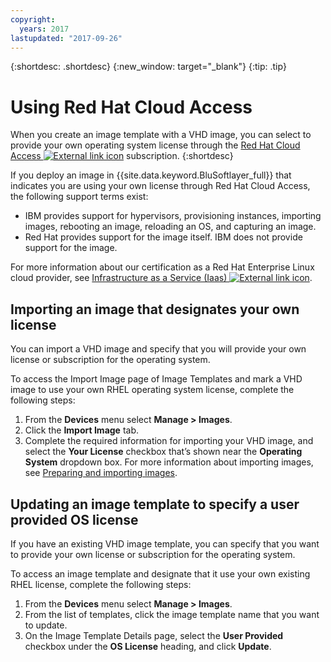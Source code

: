 ```yaml
---
copyright:
  years: 2017
lastupdated: "2017-09-26"
---
```


{:shortdesc: .shortdesc}
{:new_window: target="_blank"}
{:tip: .tip}


# Using Red Hat Cloud Access 

When you create an image template with a VHD image, you can select to provide your own operating system license through the [Red Hat Cloud 
Access ![External link icon](../../icons/launch-glyph.svg "External link icon")](https://www.redhat.com/en/technologies/cloud-computing/cloud-access) subscription.
{:shortdesc}

If you deploy an image in {{site.data.keyword.BluSoftlayer_full}} that indicates you are using your own license through Red Hat Cloud Access, the following support terms exist:
* IBM provides support for hypervisors, provisioning instances, importing images, rebooting an image, reloading an OS, and capturing an image.
* Red Hat provides support for the image itself. IBM does not provide support for the image.

For more information about our certification as a Red Hat Enterprise Linux cloud provider, see [Infrastructure as a Service (Iaas) ![External link icon](../../icons/launch-glyph.svg "External link icon")](https://access.redhat.com/ecosystem/cloud-provider/2262101).

## Importing an image that designates your own license

You can import a VHD image and specify that you will provide your own license or subscription for the operating system.

To access the Import Image page of Image Templates and mark a VHD image to use your own RHEL operating system license, complete the following steps:
1. From the **Devices** menu select **Manage > Images**.
2. Click the **Import Image** tab.
3. Complete the required information for importing your VHD image, and select the **Your License** checkbox that’s shown near the **Operating System** 
dropdown box. For more information about importing images, see [Preparing and importing images](import-image.html).

## Updating an image template to specify a user provided OS license

If you have an existing VHD image template, you can specify that you want to provide your own license or subscription for the operating system.

To access an image template and designate that it use your own existing RHEL license, complete the following steps:
1. From the **Devices** menu select **Manage > Images**.
2. From the list of templates, click the image template name that you want to update.
3. On the Image Template Details page, select the **User Provided** checkbox under the **OS License** heading, and click **Update**.

